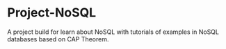 # Project-NoSQL
A project build for learn about NoSQL with tutorials of examples in NoSQL databases based on CAP Theorem.
